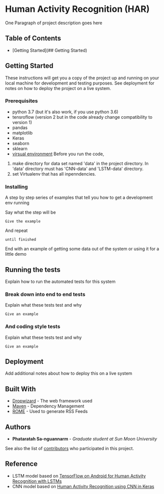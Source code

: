 # Human Activity Recognition (HAR)

One Paragraph of project description goes here

## Table of Contents
<!--ts-->
- [Getting Started](## Getting Started)

<!--te-->
## Getting Started

These instructions will get you a copy of the project up and running on your local machine for development and testing purposes. See deployment for notes on how to deploy the project on a live system.

### Prerequisites

- python 3.7 (but it's also work, if you use python 3.6)
- tensroflow (version 2 but in the code already change compatibility to version 1)
- pandas
- matplotlib
- Keras
- seaborn
- sklearn
- [virsual environment](https://docs.python.org/3/tutorial/venv.html)
Before you run the code,
1. make directory for data set named 'data' in the project directory. In 'data' directory must has 'CNN-data' and 'LSTM-data' directory.
2. set Virtualenv that has all inpenndencies.

### Installing

A step by step series of examples that tell you how to get a development env running

Say what the step will be

```
Give the example
```

And repeat

```
until finished
```

End with an example of getting some data out of the system or using it for a little demo

## Running the tests

Explain how to run the automated tests for this system

### Break down into end to end tests

Explain what these tests test and why

```
Give an example
```

### And coding style tests

Explain what these tests test and why

```
Give an example
```

## Deployment

Add additional notes about how to deploy this on a live system

## Built With

* [Dropwizard](http://www.dropwizard.io/1.0.2/docs/) - The web framework used
* [Maven](https://maven.apache.org/) - Dependency Management
* [ROME](https://rometools.github.io/rome/) - Used to generate RSS Feeds


## Authors

* **Phataratah Sa-nguannarm** - *Graduate student at Sun Moon University*

See also the list of [contributors](https://github.com/your/project/contributors) who participated in this project.

## Reference
- LSTM model based on [TensorFlow on Android for Human Activity Recognition with LSTMs](https://github.com/curiousily/TensorFlow-on-Android-for-Human-Activity-Recognition-with-LSTMs)
- CNN model based on [Human Activity Recognition using CNN in Keras](https://github.com/Shahnawax/HAR-CNN-Keras)
